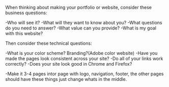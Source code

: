 When thinking about making your portfolio or website, consider these business questions:

-Who will see it?
-What will they want to know about you?
-What questions do you need to answer?
-What value can you provide?
-What is my goal with this website?

Then consider these technical questions:

-What is your color scheme? Branding?(Adobe color website)
-Have you made the pages look consistent across your site?
-Do all of your links work correctly?
-Does your site look good in Chrome and Firefox?

-Make it 3-4 pages intor page with logo, navigation, footer, the other pages should have these things just change whats in the middle.
